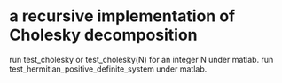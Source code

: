 # a recursive implementation of Cholesky decomposition
run test_cholesky or test_cholesky(N) for an integer N under matlab.
run test_hermitian_positive_definite_system under matlab.
